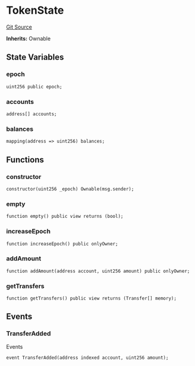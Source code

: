 # TokenState
[Git Source](https://github.com/Taraxa-project/bridge/blob/e4d318b451d9170f9f2dde80fe4263043786ba03/src/connectors/TokenState.sol)

**Inherits:**
Ownable


## State Variables
### epoch

```solidity
uint256 public epoch;
```


### accounts

```solidity
address[] accounts;
```


### balances

```solidity
mapping(address => uint256) balances;
```


## Functions
### constructor


```solidity
constructor(uint256 _epoch) Ownable(msg.sender);
```

### empty


```solidity
function empty() public view returns (bool);
```

### increaseEpoch


```solidity
function increaseEpoch() public onlyOwner;
```

### addAmount


```solidity
function addAmount(address account, uint256 amount) public onlyOwner;
```

### getTransfers


```solidity
function getTransfers() public view returns (Transfer[] memory);
```

## Events
### TransferAdded
Events


```solidity
event TransferAdded(address indexed account, uint256 amount);
```

